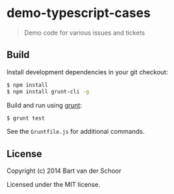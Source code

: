 # demo-typescript-cases

> Demo code for various issues and tickets

## Build

Install development dependencies in your git checkout:

````bash
$ npm install
$ npm install grunt-cli -g
````

Build and run using [grunt](http://gruntjs.com):

````bash
$ grunt test
````

See the `Gruntfile.js` for additional commands.

## License

Copyright (c) 2014 Bart van der Schoor

Licensed under the MIT license.

